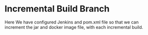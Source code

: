 # Incremental Build Branch

Here We have configured Jenkins and pom.xml file so that we can increment the jar and docker image file, with each incremental build.
